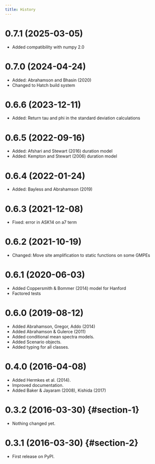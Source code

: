 ```yaml
---
title: History
---
```


# 0.7.1 (2025-03-05)

-   Added compatibility with numpy 2.0

# 0.7.0 (2024-04-24)

-   Added: Abrahamson and Bhasin (2020)
-   Changed to Hatch build system

# 0.6.6 (2023-12-11)

-   Added: Return tau and phi in the standard deviation calculations

# 0.6.5 (2022-09-16)

-   Added: Afshari and Stewart (2016) duration model
-   Added: Kempton and Stewart (2006) duration model

# 0.6.4 (2022-01-24)

-   Added: Bayless and Abrahamson (2019)

# 0.6.3 (2021-12-08)

-   Fixed: error in ASK14 on a7 term

# 0.6.2 (2021-10-19)

-   Changed: Move site amplification to static functions on some GMPEs

# 0.6.1 (2020-06-03)

-   Added Coppersmith & Bommer (2014) model for Hanford
-   Factored tests

# 0.6.0 (2019-08-12)

-   Added Abrahamson, Gregor, Addo (2014)
-   Added Abrahamson & Gulerce (2011)
-   Added conditional mean spectra models.
-   Added Scenario objects.
-   Added typing for all classes.

# 0.4.0 (2016-04-08)

-   Added Hermkes et al. (2014).
-   Improved documentation.
-   Added Baker & Jayaram (2008), Kishida (2017)

# 0.3.2 (2016-03-30) {#section-1}

-   Nothing changed yet.

# 0.3.1 (2016-03-30) {#section-2}

-   First release on PyPI.
